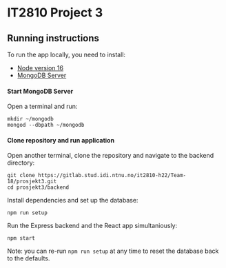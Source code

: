 # IT2810 Project 3

## Running instructions

To run the app locally, you need to install:

- [Node version 16](https://nodejs.org/en/download/)
- [MongoDB Server](https://www.mongodb.com/try/download/community)

#### Start MongoDB Server

Open a terminal and run:

```
mkdir ~/mongodb
mongod --dbpath ~/mongodb
```

#### Clone repository and run application

Open another terminal, clone the repository and navigate to the backend directory:

```
git clone https://gitlab.stud.idi.ntnu.no/it2810-h22/Team-18/prosjekt3.git
cd prosjekt3/backend
```

Install dependencies and set up the database:

```
npm run setup
```

Run the Express backend and the React app simultaniously:

```
npm start
```

Note: you can re-run `npm run setup` at any time to reset the database back to the defaults.
